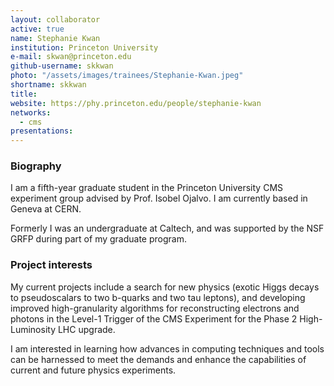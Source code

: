 ```yaml
---
layout: collaborator
active: true
name: Stephanie Kwan
institution: Princeton University
e-mail: skwan@princeton.edu
github-username: skkwan
photo: "/assets/images/trainees/Stephanie-Kwan.jpeg"
shortname: skkwan
title: 
website: https://phy.princeton.edu/people/stephanie-kwan
networks:
  - cms
presentations:
---
```


### Biography
I am a fifth-year graduate student in the Princeton University CMS experiment group advised by Prof. Isobel Ojalvo. I am currently based in Geneva at CERN. 

Formerly I was an undergraduate at Caltech, and was supported by the NSF GRFP during part of my graduate program.

### Project interests
My current projects include a search for new physics (exotic Higgs decays to pseudoscalars to two b-quarks and two tau leptons), and developing improved high-granularity algorithms for reconstructing electrons and photons in the Level-1 Trigger of the CMS Experiment for the Phase 2 High-Luminosity LHC upgrade. 

I am interested in learning how advances in computing techniques and tools can be harnessed to meet the demands and enhance the capabilities of current and future physics experiments.
